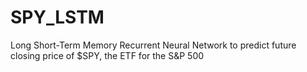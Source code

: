 # SPY_LSTM
Long Short-Term Memory Recurrent Neural Network to predict future closing price of $SPY, the ETF for the S&P 500
